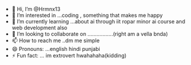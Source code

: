 - 👋 Hi, I’m @Hrmnx13
- 👀 I’m interested in ...coding , something that makes me happy
- 🌱 I’m currently learning ...about ai through iit ropar minor ai course and web development also
- 💞️ I’m looking to collaborate on .................(right am a vella bnda)
- 📫 How to reach me ..dm me simple
- 😄 Pronouns: ...english hindi punjabi
- ⚡ Fun fact: ... im extrovert hwahahaha(kidding)

<!---
Hrmnx13/Hrmnx13 is a ✨ special ✨ repository because its `README.md` (this file) appears on your GitHub profile.
You can click the Preview link to take a look at your changes.
--->
